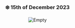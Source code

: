 <div align="center"> 

### ❄️ 15th of December 2023

![Empty](https://thumbs.gfycat.com/MemorableBetterCockroach-size_restricted.gif)
</div>
